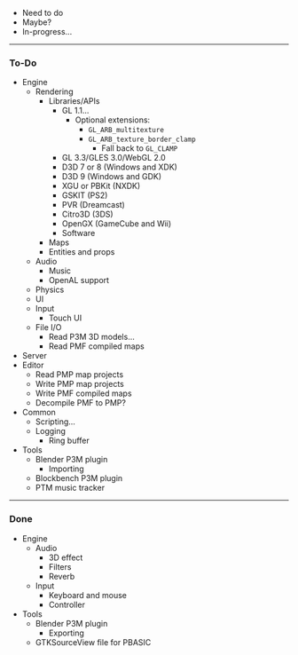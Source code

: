 - Need to do
- Maybe?
- In-progress...

---
### To-Do
- Engine
    - Rendering
        - Libraries/APIs
            - GL 1.1...
                - Optional extensions:
                    - `GL_ARB_multitexture`
                    - `GL_ARB_texture_border_clamp`
                        - Fall back to `GL_CLAMP`
            - GL 3.3/GLES 3.0/WebGL 2.0
            - D3D 7 or 8 \(Windows and XDK\)
            - D3D 9 \(Windows and GDK\)
            - XGU or PBKit \(NXDK\)
            - GSKIT \(PS2\)
            - PVR \(Dreamcast\)
            - Citro3D \(3DS\)
            - OpenGX \(GameCube and Wii\)
            - Software
        - Maps
        - Entities and props
    - Audio
        - Music
        - OpenAL support
    - Physics
    - UI
    - Input
        - Touch UI
    - File I/O
        - Read P3M 3D models...
        - Read PMF compiled maps
- Server
- Editor
    - Read PMP map projects
    - Write PMP map projects
    - Write PMF compiled maps
    - Decompile PMF to PMP?
- Common
    - Scripting...
    - Logging
        - Ring buffer
- Tools
    - Blender P3M plugin
        - Importing
    - Blockbench P3M plugin
    - PTM music tracker

---
### Done
- Engine
    - Audio
        - 3D effect
        - Filters
        - Reverb
    - Input
        - Keyboard and mouse
        - Controller
- Tools
    - Blender P3M plugin
        - Exporting
    - GTKSourceView file for PBASIC
